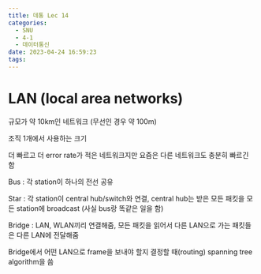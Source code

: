 ```yaml
---
title: 데통 Lec 14
categories:
  - SNU
  - 4-1
  - 데이터통신
date: 2023-04-24 16:59:23
tags:
---
```


# LAN (local area networks)

규모가 약 10km인 네트워크 (무선인 경우 약 100m)

조직 1개에서 사용하는 크기

더 빠르고 더 error rate가 적은 네트워크지만 요즘은 다른 네트워크도 충분히 빠르긴 함

Bus
: 각 station이 하나의 전선 공유

Star
: 각 station이 central hub/switch와 연결, central hub는 받은 모든 패킷을 모든 station에 broadcast (사실 bus랑 똑같은 일을 함)

Bridge
: LAN, WLAN끼리 연결해줌, 모든 패킷을 읽어서 다른 LAN으로 가는 패킷들은 다른 LAN에 전달해줌

Bridge에서 어떤 LAN으로 frame을 보내야 할지 결정할 때(routing) spanning tree algorithm을 씀
